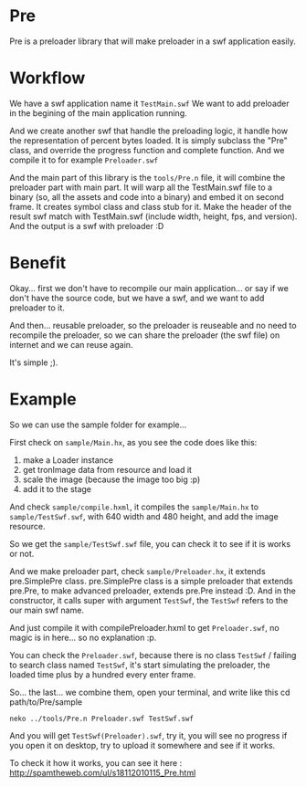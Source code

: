 Pre
===

Pre is a preloader library that will make preloader in a swf application easily.

Workflow
========

We have a swf application name it `TestMain.swf`
We want to add preloader in the begining of the main application running.

And we create another swf that handle the preloading logic, it handle how the representation of percent bytes loaded.
It is simply subclass the "Pre" class, and override the progress function and complete function.
And we compile it to for example `Preloader.swf`

And the main part of this library is the `tools/Pre.n` file, it will combine the preloader part with main part.
It will warp all the TestMain.swf file to a binary (so, all the assets and code into a binary) and embed it on second frame.
It creates symbol class and class stub for it.
Make the header of the result swf match with TestMain.swf (include width, height, fps, and version).
And the output is a swf with preloader :D

Benefit
=======

Okay... first we don't have to recompile our main application... or say if we don't have the source code, but we have a swf, and we want to add preloader to it.

And then... reusable preloader, so the preloader is reuseable and no need to recompile the preloader, so we can share the preloader (the swf file) on internet and we can reuse again.

It's simple ;).

Example
=======

So we can use the sample folder for example...

First check on `sample/Main.hx`, as you see the code does like this:
1. make a Loader instance
2. get tronImage data from resource and load it
3. scale the image (because the image too big :p)
4. add it to the stage

And check `sample/compile.hxml`, it compiles the `sample/Main.hx` to `sample/TestSwf.swf`, with 640 width and 480 height, and add the image resource.

So we get the `sample/TestSwf.swf` file, you can check it to see if it is works or not.

And we make preloader part, check `sample/Preloader.hx`, it extends pre.SimplePre class.
pre.SimplePre class is a simple preloader that extends pre.Pre, to make advanced preloader, extends pre.Pre instead :D.
And in the constructor, it calls super with argument `TestSwf`, the `TestSwf` refers to the our main swf name.

And just compile it with compilePreloader.hxml to get `Preloader.swf`, no magic is in here... so no explanation :p.

You can check the `Preloader.swf`, because there is no class `TestSwf` / failing to search class named `TestSwf`, it's start simulating the preloader, the loaded time plus by a hundred every enter frame.

So... the last... we combine them, open your terminal, and write like this
cd path/to/Pre/sample

    neko ../tools/Pre.n Preloader.swf TestSwf.swf

And you will get `TestSwf(Preloader).swf`, try it, you will see no progress if you open it on desktop, try to upload it somewhere and see if it works.


To check it how it works, you can see it here : http://spamtheweb.com/ul/s18112010115_Pre.html

